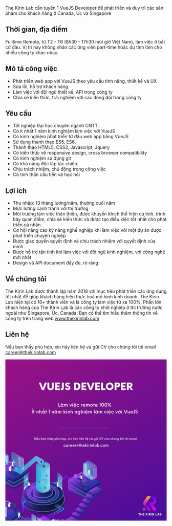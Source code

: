 The Kirin Lab cần tuyển 1 VueJS Developer để phát triển và duy trì các sản phầm cho khách hàng ở Canada, Úc và Singapore

## Thời gian, địa điểm
Fulltime Remote, từ T2 - T6 (8h30 - 17h30 múi giờ Việt Nam), làm việc ở bất cứ đâu.
Vị trí này không nhận các ứng viên part-time hoặc dự tính làm cho nhiều công ty khác nhau.

## Mô tả công việc
* Phát triển web app với VueJS theo yêu cầu tính năng, thiết kế và UX
* Sửa lỗi, hỗ trợ khách hàng
* Làm việc với đội ngũ thiết kế, API trong công ty
* Chia sẻ kiến thức, trải nghiệm với các đồng đội trong công ty

## Yêu cầu
* Tốt nghiệp Đại học chuyên ngành CNTT.
* Có ít nhất 1 năm kinh nghiệm làm việc với VueJS
* Có kinh nghiệm phát triển từ đầu web app bằng VueJS
* Sử dụng thành thạo ES5, ES6.
* Thành thạo HTML5, CSS3, Javascript, Jquery
* Có kiến thức về responsive design, cross browser compatibility
* Có kinh nghiệm sử dụng git
* Có khả năng độc lập tác chiến.
* Chịu trách nhiệm, chủ động trong công việc
* Có tinh thần cầu tiến và học hỏi

## Lợi ích
* Thu nhập: 13 tháng lương/năm, thưởng cuối năm
* Mức lương cạnh tranh với thị trường
* Môi trường làm việc thân thiện, được khuyến khích thể hiện cá tính, trình bày quan điểm, chia sẻ kiến thức và được tạo điều kiện tốt nhất cho phát triển cá nhân
* Cơ hội nâng cao kỹ năng nghề nghiệp khi làm việc với một dự án được phát triển chuyên nghiệp
* Được giao quyền quyết định và chịu trách nhiệm với quyết định của mình
* Được hỗ trợ tận tình khi làm việc với đội ngũ kinh nghiệm, với công nghệ mới nhất
* Design và API document đầy đủ, rõ ràng

## Về chúng tôi
The Kirin Lab được thành lập năm 2018 với mục tiêu phát triển các ứng dụng tốt nhất để giúp khách hàng hiện thực hoá mô hình kinh doanh. The Kirin Lab hiện tại có 10+ thành viên và là công ty làm việc từ xa 100%. Phần lớn khách hàng của The Kirin Lab là các công ty khởi nghiệp ở thị trường nước ngoài như Singapore, Úc, Canada. Bạn có thể tìm hiểu thêm thông tin về công ty trên trang web www.thekirinlab.com

## Liên hệ
Nếu bạn thấy phù hợp, xin hãy liên hệ và gửi CV cho chúng tôi tới email career@thekirinlab.com

![Job Poster](/images/vuejs.jpg)
